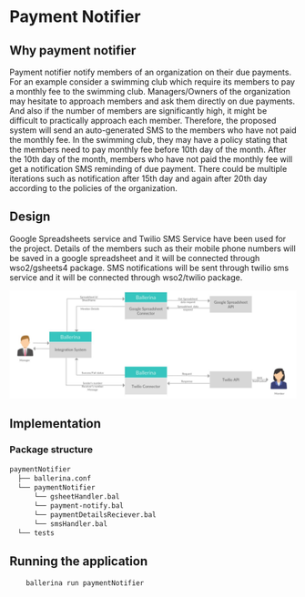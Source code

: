 # Payment Notifier

## Why payment notifier

Payment notifier notify members of an organization on their due payments. For an example consider a swimming club which require its members to pay a monthly fee to the swimming club. Managers/Owners of the organization may hesitate to approach members and ask them directly on due payments. And also if the number of members are significantly high, it might be difficult to practically approach each member. Therefore, the proposed system will send an auto-generated SMS to the members who have not paid the monthly fee. In the swimming club, they may have a policy stating that the members need to pay monthly fee before 10th day of the month.  After the 10th day of the month, members who have not paid the monthly fee will get a notification SMS reminding of due payment. There could be multiple iterations such as notification after 15th day and again after 20th day according to the policies of the organization.

## Design

Google Spreadsheets service and Twilio SMS Service have been used for the project. Details of the members such as their mobile phone numbers will be saved in a google spreadsheet and it will be connected through wso2/gsheets4 package. SMS notifications will be sent through twilio sms service and it will be connected through wso2/twilio package.

![Sample googlsheet created to keep trach of product downloads by customers](images/high_architecture.jpg)

## Implementation

### Package structure


```
paymentNotifier
  ├── ballerina.conf  
  └── paymentNotifier
      └── gsheetHandler.bal
      └── payment-notify.bal
      └── paymentDetailsReciever.bal
      └── smsHandler.bal
  └── tests    
```

## Running the application

```
    ballerina run paymentNotifier
   
```
